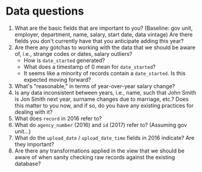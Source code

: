 # Data questions

1. What are the basic fields that are important to you? (Baseline: gov unit, employer, department, name, salary, start date, data vintage) Are there fields you don't currently have that you anticipate adding this year?
1. Are there any gotchas to working with the data that we should be aware of, i.e., strange codes or dates, salary outliers?
    - How is `date_started` generated?
    - What does a timestamp of 0 mean for `date_started`?
    - It seems like a minority of records contain a `date_started`. Is this expected moving forward?
2. What's "reasonable," in terms of year-over-year salary change?
2. Is any data inconsistent between years, i.e., name, such that John Smith is Jon Smith next year, surname changes due to marriage, etc.? Does this matter to you now, and if so, do you have any existing practices for dealing with it?
3. What does `record` in 2016 refer to?
4. What do `agency_number` (2016) and `id` (2017) refer to? (Assuming gov unit...)
5. What do the `upload_date` / `upload_date_time` fields in 2016 indicate? Are they important?
6. Are there any transformations applied in the view that we should be aware of when sanity checking raw records against the existing database?
